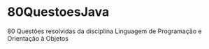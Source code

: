 # 80QuestoesJava
80 Questões resolvidas da disciplina Linguagem de Programação e Orientação à Objetos
